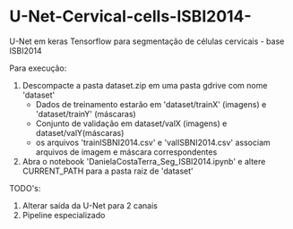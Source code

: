 # U-Net-Cervical-cells-ISBI2014-
U-Net em keras Tensorflow para segmentação de células cervicais - base ISBI2014

Para execução:
  1)  Descompacte a pasta dataset.zip em uma pasta gdrive com nome 'dataset'
      - Dados de treinamento estarão em 'dataset/trainX' (imagens) e 'dataset/trainY' (máscaras)
      - Conjunto de validação em dataset/valX (imagens) e dataset/valY(máscaras)
      - os arquivos 'trainISBNI2014.csv' e 'valISBNI2014.csv' associam arquivos de imagem e máscara correspondentes
  2)  Abra o notebook 'DanielaCostaTerra_Seg_ISBI2014.ipynb' e altere CURRENT_PATH para a pasta raiz de 'dataset'
  
TODO's:
1) Alterar saída da U-Net para 2 canais
2) Pipeline especializado
 
  
